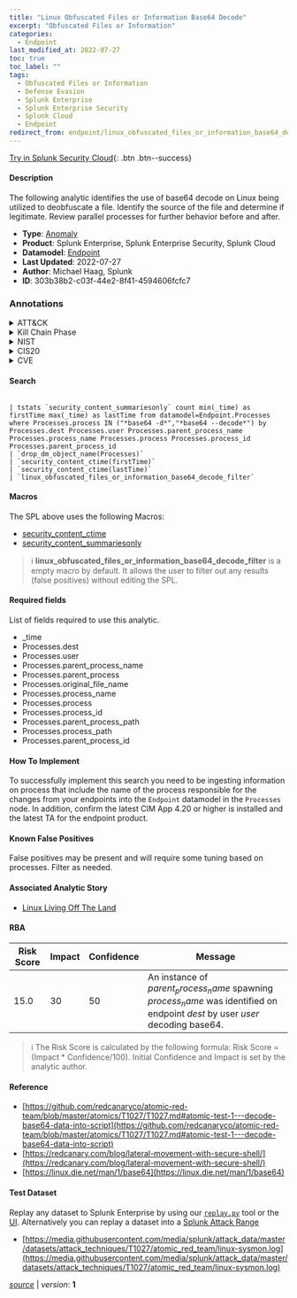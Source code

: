 ```yaml
---
title: "Linux Obfuscated Files or Information Base64 Decode"
excerpt: "Obfuscated Files or Information"
categories:
  - Endpoint
last_modified_at: 2022-07-27
toc: true
toc_label: ""
tags:
  - Obfuscated Files or Information
  - Defense Evasion
  - Splunk Enterprise
  - Splunk Enterprise Security
  - Splunk Cloud
  - Endpoint
redirect_from: endpoint/linux_obfuscated_files_or_information_base64_decode/
---
```




[Try in Splunk Security Cloud](https://www.splunk.com/en_us/cyber-security.html){: .btn .btn--success}

#### Description

The following analytic identifies the use of base64 decode on Linux being utilized to deobfuscate a file. Identify the source of the file and determine if legitimate. Review parallel processes for further behavior before and after.

- **Type**: [Anomaly](https://github.com/splunk/security_content/wiki/Detection-Analytic-Types)
- **Product**: Splunk Enterprise, Splunk Enterprise Security, Splunk Cloud
- **Datamodel**: [Endpoint](https://docs.splunk.com/Documentation/CIM/latest/User/Endpoint)
- **Last Updated**: 2022-07-27
- **Author**: Michael Haag, Splunk
- **ID**: 303b38b2-c03f-44e2-8f41-4594606fcfc7

### Annotations
<details>
  <summary>ATT&CK</summary>

<div markdown="1">

#### [ATT&CK](https://attack.mitre.org/)

| ID          | Technique   | Tactic         |
| ----------- | ----------- |--------------- |
| [T1027](https://attack.mitre.org/techniques/T1027/) | Obfuscated Files or Information | Defense Evasion |

</div>
</details>


<details>
  <summary>Kill Chain Phase</summary>

<div markdown="1">

* Delivery
* Exploitation


</div>
</details>


<details>
  <summary>NIST</summary>

<div markdown="1">

* DE.CM



</div>
</details>

<details>
  <summary>CIS20</summary>

<div markdown="1">

* CIS 3
* CIS 5
* CIS 16



</div>
</details>

<details>
  <summary>CVE</summary>

<div markdown="1">


</div>
</details>


#### Search

```

| tstats `security_content_summariesonly` count min(_time) as firstTime max(_time) as lastTime from datamodel=Endpoint.Processes where Processes.process IN ("*base64 -d*","*base64 --decode*") by Processes.dest Processes.user Processes.parent_process_name Processes.process_name Processes.process Processes.process_id Processes.parent_process_id 
| `drop_dm_object_name(Processes)` 
| `security_content_ctime(firstTime)` 
| `security_content_ctime(lastTime)` 
| `linux_obfuscated_files_or_information_base64_decode_filter`
```

#### Macros
The SPL above uses the following Macros:
* [security_content_ctime](https://github.com/splunk/security_content/blob/develop/macros/security_content_ctime.yml)
* [security_content_summariesonly](https://github.com/splunk/security_content/blob/develop/macros/security_content_summariesonly.yml)

> :information_source:
> **linux_obfuscated_files_or_information_base64_decode_filter** is a empty macro by default. It allows the user to filter out any results (false positives) without editing the SPL.



#### Required fields
List of fields required to use this analytic.
* _time
* Processes.dest
* Processes.user
* Processes.parent_process_name
* Processes.parent_process
* Processes.original_file_name
* Processes.process_name
* Processes.process
* Processes.process_id
* Processes.parent_process_path
* Processes.process_path
* Processes.parent_process_id



#### How To Implement
To successfully implement this search you need to be ingesting information on process that include the name of the process responsible for the changes from your endpoints into the `Endpoint` datamodel in the `Processes` node. In addition, confirm the latest CIM App 4.20 or higher is installed and the latest TA for the endpoint product.
#### Known False Positives
False positives may be present and will require some tuning based on processes. Filter as needed.

#### Associated Analytic Story
* [Linux Living Off The Land](/stories/linux_living_off_the_land)




#### RBA

| Risk Score  | Impact      | Confidence   | Message      |
| ----------- | ----------- |--------------|--------------|
| 15.0 | 30 | 50 | An instance of $parent_process_name$ spawning $process_name$ was identified on endpoint $dest$ by user $user$ decoding base64. |


> :information_source:
> The Risk Score is calculated by the following formula: Risk Score = (Impact * Confidence/100). Initial Confidence and Impact is set by the analytic author.


#### Reference

* [https://github.com/redcanaryco/atomic-red-team/blob/master/atomics/T1027/T1027.md#atomic-test-1---decode-base64-data-into-script](https://github.com/redcanaryco/atomic-red-team/blob/master/atomics/T1027/T1027.md#atomic-test-1---decode-base64-data-into-script)
* [https://redcanary.com/blog/lateral-movement-with-secure-shell/](https://redcanary.com/blog/lateral-movement-with-secure-shell/)
* [https://linux.die.net/man/1/base64](https://linux.die.net/man/1/base64)



#### Test Dataset
Replay any dataset to Splunk Enterprise by using our [`replay.py`](https://github.com/splunk/attack_data#using-replaypy) tool or the [UI](https://github.com/splunk/attack_data#using-ui).
Alternatively you can replay a dataset into a [Splunk Attack Range](https://github.com/splunk/attack_range#replay-dumps-into-attack-range-splunk-server)

* [https://media.githubusercontent.com/media/splunk/attack_data/master/datasets/attack_techniques/T1027/atomic_red_team/linux-sysmon.log](https://media.githubusercontent.com/media/splunk/attack_data/master/datasets/attack_techniques/T1027/atomic_red_team/linux-sysmon.log)



[*source*](https://github.com/splunk/security_content/tree/develop/detections/endpoint/linux_obfuscated_files_or_information_base64_decode.yml) \| *version*: **1**